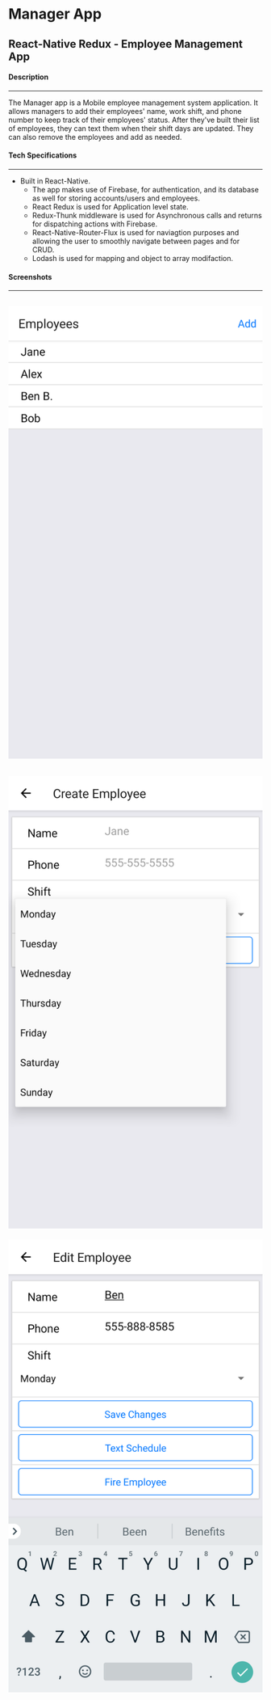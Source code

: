 # Manager App 

## React-Native Redux - Employee Management App

#### Description
---------
The Manager app is a Mobile employee management system application. It allows managers to add their employees' name, work shift, and phone number to keep track of their employees' status. After they've built their list of employees, they can text them when their shift days are updated. They can also remove the employees and add as needed.

#### Tech Specifications
---------
* Built in React-Native. 
  * The app makes use of Firebase, for authentication, and its database as well for storing accounts/users and employees.
  * React Redux is used for Application level state. 
  * Redux-Thunk middleware is used for Asynchronous calls and returns for dispatching actions with Firebase.
  * React-Native-Router-Flux is used for naviagtion purposes and allowing the user to smoothly navigate between pages and for CRUD.
  * Lodash is used for mapping and object to array modifaction. 

#### Screenshots
---------

![alt text](https://github.com/Twistedben/Employee-Manager-App/blob/master/screenshots/employee_list.png "List of Employees")
----------
![alt text](https://github.com/Twistedben/Employee-Manager-App/blob/master/screenshots/employee_create.png "Create a new Employee")
----------
![alt text](https://github.com/Twistedben/Employee-Manager-App/blob/master/screenshots/employee_update.png "Interact with Employee and Update")
